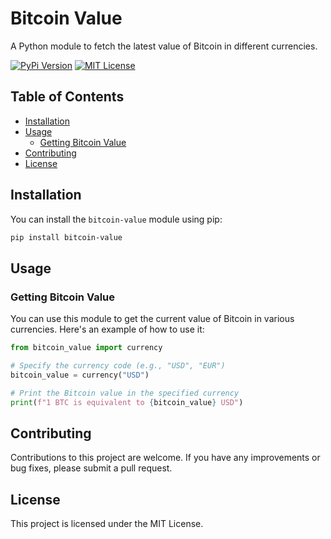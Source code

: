 # Bitcoin Value

A Python module to fetch the latest value of Bitcoin in different currencies.

[![PyPi Version](https://img.shields.io/pypi/v/bitcoin-value.svg)](https://pypi.org/project/bitcoin-value/)
[![MIT License](https://img.shields.io/pypi/l/bitcoin-value.svg)](https://github.com/dewittethomas/bitcoin-value/blob/master/LICENSE)

## Table of Contents

- [Installation](#installation)
- [Usage](#usage)
  - [Getting Bitcoin Value](#getting-bitcoin-value)
- [Contributing](#contributing)
- [License](#license)

## Installation

You can install the `bitcoin-value` module using pip:

```bash
pip install bitcoin-value
```

## Usage

### Getting Bitcoin Value

You can use this module to get the current value of Bitcoin in various currencies. Here's an example of how to use it:

```python
from bitcoin_value import currency

# Specify the currency code (e.g., "USD", "EUR")
bitcoin_value = currency("USD")

# Print the Bitcoin value in the specified currency
print(f"1 BTC is equivalent to {bitcoin_value} USD")
```

## Contributing

Contributions to this project are welcome. If you have any improvements or bug fixes, please submit a pull request.

## License

This project is licensed under the MIT License.